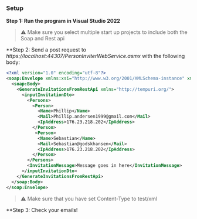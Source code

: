 ### Setup

**Step 1: Run the program in Visual Studio 2022**

> :warning: Make sure you select multiple start up projects to include both the Soap and Rest api

**Step 2: Send a post request to *https://localhost:44307/PersonInviterWebService.asmx* with the following body:


```xml
<?xml version="1.0" encoding="utf-8"?>
<soap:Envelope xmlns:xsi="http://www.w3.org/2001/XMLSchema-instance" xmlns:xsd="http://www.w3.org/2001/XMLSchema" xmlns:soap="http://schemas.xmlsoap.org/soap/envelope/">
  <soap:Body>
    <GenerateInvitationsFromRestApi xmlns="http://tempuri.org/">
      <inputInvitationDto>
        <Persons>
          <Person>
            <Name>Phillip</Name>
            <Mail>Phillip.andersen1999@gmail.com</Mail>
            <IpAddress>176.23.218.202</IpAddress>
          </Person>
           <Person>
            <Name>Sebastian</Name>
            <Mail>Sebastian@godskhansen</Mail>
            <IpAddress>176.23.218.202</IpAddress>
          </Person>
        </Persons>
        <InvitationMessage>Message goes in here</InvitationMessage>
      </inputInvitationDto>
    </GenerateInvitationsFromRestApi>
  </soap:Body>
</soap:Envelope>
```

> :warning: Make sure that you have set Content-Type to test/xml


**Step 3: Check your emails!

